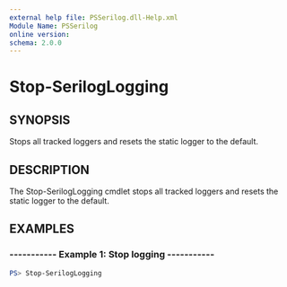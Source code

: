 ```yaml
---
external help file: PSSerilog.dll-Help.xml
Module Name: PSSerilog
online version:
schema: 2.0.0
---
```


# Stop-SerilogLogging

## SYNOPSIS

Stops all tracked loggers and resets the static logger to the default.

## DESCRIPTION

The Stop-SerilogLogging cmdlet stops all tracked loggers and resets the static logger to the default.

## EXAMPLES

### ----------- Example 1: Stop logging -----------

```powershell
PS> Stop-SerilogLogging
```